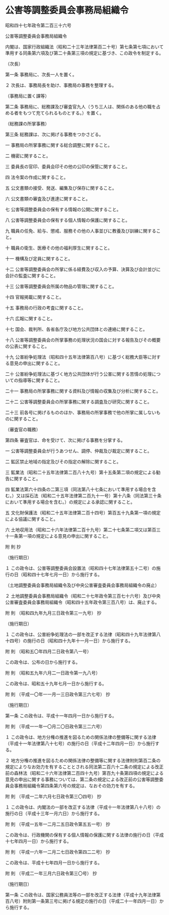 # 公害等調整委員会事務局組織令

昭和四十七年政令第二百三十六号

公害等調整委員会事務局組織令

内閣は、国家行政組織法（昭和二十三年法律第百二十号）第七条第七項において準用する同条第六項及び第二十条第三項の規定に基づき、この政令を制定する。

（次長）

第一条 事務局に、次長一人を置く。

２ 次長は、事務局長を助け、事務局の事務を整理する。

（事務局に置く課等）

第二条 事務局に、総務課及び審査官九人（うち三人は、関係のある他の職を占める者をもつて充てられるものとする。）を置く。

（総務課の所掌事務）

第三条 総務課は、次に掲げる事務をつかさどる。

一 事務局の所掌事務に関する総合調整に関すること。

二 機密に関すること。

三 委員長の官印、委員会印その他の公印の保管に関すること。

四 法令案の作成に関すること。

五 公文書類の接受、発送、編集及び保存に関すること。

六 公文書類の審査及び進達に関すること。

七 公害等調整委員会の保有する情報の公開に関すること。

八 公害等調整委員会の保有する個人情報の保護に関すること。

九 職員の任免、給与、懲戒、服務その他の人事並びに教養及び訓練に関すること。

十 職員の衛生、医療その他の福利厚生に関すること。

十一 機構及び定員に関すること。

十二 公害等調整委員会の所掌に係る経費及び収入の予算、決算及び会計並びに会計の監査に関すること。

十三 公害等調整委員会所属の物品の管理に関すること。

十四 官報掲載に関すること。

十五 事務局の行政の考査に関すること。

十六 広報に関すること。

十七 国会、裁判所、各省各庁及び地方公共団体との連絡に関すること。

十八 公害等調整委員会の所掌事務の処理状況の国会に対する報告及びその概要の公表に関すること。

十九 公害紛争処理法（昭和四十五年法律第百八号）に基づく総務大臣等に対する意見の申出に関すること。

二十 公害紛争処理法に基づく地方公共団体が行う公害に関する苦情の処理についての指導等に関すること。

二十一 事務局の所掌事務に関する資料及び情報の収集及び分析に関すること。

二十二 公害等調整委員会の所掌事務に関する調査及び研究に関すること。

二十三 前各号に掲げるもののほか、事務局の所掌事務で他の所掌に属しないものに関すること。

（審査官の職務）

第四条 審査官は、命を受けて、次に掲げる事務を分掌する。

一 公害等調整委員会が行うあつせん、調停、仲裁及び裁定に関すること。

二 鉱区禁止地域の指定及びその指定の解除に関すること。

三 鉱業法（昭和二十五年法律第二百八十九号）第十五条第二項の規定による勧告に関すること。

四 鉱業法第六十四条の二第三項（同法第八十七条において準用する場合を含む。）又は採石法（昭和二十五年法律第二百九十一号）第十八条（同法第三十条において準用する場合を含む。）の規定による承認に関すること。

五 文化財保護法（昭和二十五年法律第二百十四号）第百五十九条第一項の規定による協議に関すること。

六 土地収用法（昭和二十六年法律第二百十九号）第二十七条第二項又は第百三十一条第一項の規定による意見の申出に関すること。

附 則 抄

（施行期日）

１ この政令は、公害等調整委員会設置法（昭和四十七年法律第五十二号）の施行の日（昭和四十七年七月一日）から施行する。

（土地調整委員会事務局組織令及び中央公害審査委員会事務局組織令の廃止）

２ 土地調整委員会事務局組織令（昭和二十七年政令第三百七十六号）及び中央公害審査委員会事務局組織令（昭和四十五年政令第三百八号）は、廃止する。

附 則 （昭和四九年九月三日政令第三一九号） 抄

（施行期日）

１ この政令は、公害紛争処理法の一部を改正する法律（昭和四十九年法律第八十四号）の施行の日（昭和四十九年十一月一日）から施行する。

附 則 （昭和五〇年四月二日政令第八一号）

この政令は、公布の日から施行する。

附 則 （昭和五九年六月二一日政令第一九八号）

この政令は、昭和五十九年七月一日から施行する。

附 則 （平成一〇年一一月一三日政令第三六七号） 抄

（施行期日）

第一条 この政令は、平成十一年四月一日から施行する。

附 則 （平成一一年一〇月二〇日政令第三二六号）

１ この政令は、地方分権の推進を図るための関係法律の整備等に関する法律（平成十一年法律第八十七号）の施行の日（平成十二年四月一日）から施行する。

２ 地方分権の推進を図るための関係法律の整備等に関する法律附則第百二条の規定によりなお効力を有することとされる同法第二百六十二条の規定による改正前の森林法（昭和二十六年法律第二百四十九号）第百九十条第四項の規定による意見の申出に関する事務については、第二条の規定による改正前の公害等調整委員会事務局組織令第四条第六号の規定は、なおその効力を有する。

附 則 （平成一二年六月七日政令第三〇四号） 抄

１ この政令は、内閣法の一部を改正する法律（平成十一年法律第八十八号）の施行の日（平成十三年一月六日）から施行する。

附 則 （平成一五年一二月二五日政令第五五一号） 抄

この政令は、行政機関の保有する個人情報の保護に関する法律の施行の日（平成十七年四月一日）から施行する。

附 則 （平成一六年一二月二七日政令第四二二号） 抄

この政令は、平成十七年四月一日から施行する。

附 則 （平成二一年三月六日政令第三〇号） 抄

（施行期日）

第一条 この政令は、国家公務員法等の一部を改正する法律（平成十九年法律第百八号）附則第一条第三号に掲げる規定の施行の日（平成二十一年四月一日）から施行する。
